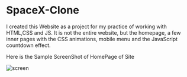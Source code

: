 # SpaceX-Clone

I created this Website as a project for my practice of working with HTML,CSS and JS. 
It is not the entire website, but the homepage, a few inner pages with the CSS animations, mobile menu and the JavaScript countdown effect.




Here is the Sample ScreenShot of HomePage of Site

![screen](https://user-images.githubusercontent.com/87938943/184009743-f4a9c7ae-eced-491c-b067-ba7d58ca2ed3.jpg)

